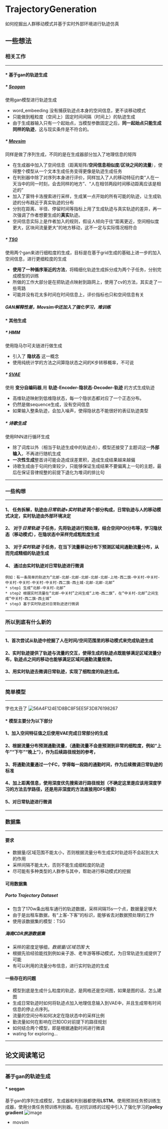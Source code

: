 # TrajectoryGeneration
如何挖掘出人群移动模式并基于实时外部环境进行轨迹仿真
## **一些想法**
### **相关工作**
---
#### * 基于gan的轨迹生成
   ##### * [**Seqgan**](https://ojs.aaai.org/index.php/AAAI/article/view/10804)
   使用gan模型进行轨迹生成
   * word_embeeding 没有捕获轨迹点本身的空间信息，更不谈移动模式
   * 只能做到粗粒度（空间上）固定时间间隔（时间上）的轨迹生成
   * 由于生成器输入只有一个起始点，当模型参数固定之后，**同一起始点只能生成同样的轨迹**，这与现实条件是不符合的。
   
   #####  * [**Movsim**](https://dl.acm.org/doi/abs/10.1145/3394486.3412862)
   同样是做了序列生成，不同的是在生成器部分加入了地理信息的矩阵
   * 在生成器中加入了空间信息（距离矩阵/**空间信息相似度**/**区块之间的流量**），使得整个模型从一个文本生成任务变得更像是轨迹生成任务
   * 在判别器中除了对序列本身进行评价，同样加入了人的移动特征约束“人在一天当中的同一时刻，会去同样的地方”、“人在相邻两段时间移动距离应该是相近的”
   * 加入了蒙特卡洛搜索进行采样，生成某一点开始的所有可能的轨迹，让生成轨迹的分布趋近于真实轨迹的分布
   * 分别在距离、半径、停留时间等指标上用了生成轨迹与真实轨迹的差异，再一次强调了作者想要生成的**真实**轨迹。
   * 空间信息实际上是作者加入的规则，假设人倾向于往“距离更近，空间相似度更大，区块间流量更大”的地方移动，这不一定与实际情况相符合

   
   ##### * [**TSG**](https://www.jds-online.com/files/JDS202001-08.pdf)
   使用两个gan来进行细粒度的生成，目标是在基于grid生成的基础上进一步的加入空间信息，进行更细粒度的生成
   * **使用了一种循序渐近的方法**，将精细化轨迹生成拆分成为两个子任务，分别完成模型的训练
   * 所做的工作大部分是在把轨迹点映射到路网上，使用了cv的方法，其实走了一些弯路
   * 可能并没有花太多时间在时间信息上，评价指标也只和空间信息有关
   
   ##### GAN解释性差，Movsim中还加入了强化学习，难训练
#### * 其他生成
   ##### * **HMM**
   使用隐马尔可夫链进行做生成
   * 引入了 **隐状态** 这一概念
   * 使用纯统计学的方法之间算隐状态之间的K步转移概率，不可说
   
   ##### * [**SVAE**](https://www.researchgate.net/publication/332677684_A_Variational_Autoencoder_Based_Generative_Model_of_Urban_Human_Mobility)
   使用 **变分自编码器**,用 **轨迹-Encoder-隐状态-Decoder-轨迹** 的方式生成轨迹
   * 高维轨迹映射到低维隐状态，每一个隐状态都对应了一个正态分布。
   * 仍然是做sequence生成，没有空间信息
   * 如果输入整条轨迹，会加入噪声，使得隐状态不能很好的表征轨迹类型
   
   ##### * **诗歌生成**
   使用RNN进行循环生成
   * 除了词库以外（相当于轨迹生成中的轨迹点），模型还接受了主题词这一**外部输入**，不再进行随机生成
   * **一次性生成**整首诗可能会造成误差累积，造成生成结果越来越偏
   * 诗歌生成由于句间约束较少，只能够保证生成结果不要偏离上一句的主题，最后在保证音律规整的前提下退化为堆词的排比句
---
### **一些构想**
---
#### 1、 任务拆解，轨迹由*日常轨迹+实时轨迹* 两个部分构成，日常轨迹与人的移动模式决定，实时轨迹由外部环境决定
#### 2、 对于*日常轨迹* 子任务，先将轨迹进行预处理，结合空间POI分布等，学习隐状态（移动模式），在隐状态中采样完成粗粒度生成
#### 3、 对于*实时轨迹* 子任务，在当下流量移动分布下预测区域间通勤流量分布，从而完成精细的轨迹生成
#### 4、 通过由实时轨迹对日常轨迹进行微调  
    例如：有一条简单的轨迹为“北邮-北邮-北邮-北邮-北邮-北邮-上地-西二旗-中关村-中关村-中关村-中关村-中关村-中关村-西二旗-西土城-北邮-北邮-北邮”
    * step1 生成“北邮-中关村-北邮”
    * step2 根据实时流量在“北邮-中关村”之间生成“上地-西二旗”，在“中关村-北邮”之间生成“中关村-西二旗-西土城”
    * step3 基于实时轨迹对日常轨迹进行微调
---
### **所以到底有什么新的**
---
#### 1、首次尝试从轨迹中挖掘了人在时间/空间范围里的移动模式来完成轨迹生成
#### 2、实时轨迹提供了轨迹与流量的交互，使得生成的轨迹点既能够满足区域流量分布，轨迹点之间的移动也能够满足区域间通勤流量规律。
#### 3、用实时轨迹去微调日常轨迹，实现了细粒度的轨迹生成。
---
### **简单模型**
---
字也太丑了
![56A4F124E1D8BC8F5EE5F3D876198267](https://user-images.githubusercontent.com/33551862/167651390-16f974ce-d2f7-4bdc-b09f-51a3365c1a24.png)
#### * 模型主要分为以下部分
#### 1、加入空间特征值之后使用VAE完成日常部分的生成
#### 2、根据流量分布预测通勤流量，（通勤流量不会是预测到非常的细粒度，例如“上午”“下午”“晚上”），作为后续路径规划的参考，
#### 3、将通勤流量通过一个FC，学得每一段路的通勤时间，作为后续微调日常轨迹的标准
#### 4、加上距离信息，使用深度优先搜索进行路径规划（不确定这里是应该用深度学习的方法去学路径，还是用非深度的方法直接用DFS搜索）
#### 5、对日常轨迹进行微调
---
### **数据集**
---
#### **要求**
* 数据量/区域范围不能太小，否则根据流量分布生成实时轨迹将不会起到太大的作用
* 采样间隔不能太大，否则不能生成细粒度的轨迹
* 尽可能有多种类型的人群参与其中，帮助进行移动模式的挖掘

#### **可用数据集**
   ##### **Porto Trajectory Dataset**
   * 包含了170w条出租车通行的轨迹数据，采样间隔15s一个点，数据量足够大
   * 由于是出租车数据，有“上客-下客”的标识，能够省去对数据预处理的工作
   * 使用该数据集的模型：TSG
   
   ##### **海南CDR旅游数据集**
   *  采样的密度足够细，*数据量/区域范围* 大
   *  根据先验经验能找到例如亲子游、老年游等移动模式，为日常轨迹生成提供了可能
   *  有可以利用的流量分布信息，进行实时轨迹的生成
  
#### **一些存在的问题**
* 模型到底是生成什么粒度的轨迹，是网格还是空间图，如果是图的话，怎么建图
* 生成日常轨迹时如何将轨迹点加入地理信息输入到VAE中，并且生成带有时间信息的停止点序列。
* 流量的空间分布如何决定在隐状态中的采样比例
* 勤流量如何在影响在已知OD对前提下的路径规划
* 如何结合两个模型，即是根据通勤时间进行微调
* wating for exploring...
---
## 论文阅读笔记
---
### 基于gan的轨迹生成


#### * seqgan
基于gan的序列生成模型，生成器和判别器都使用**LSTM**。使用预测任务预训练生成器，使用分类任务预训练判别器。在对抗训练的过程中引入了强化学习的**policy gradient**
![image](https://user-images.githubusercontent.com/33551862/167591398-f62d7e1f-fc36-4723-8716-6fcaf1ff85bd.png)


* movsim
